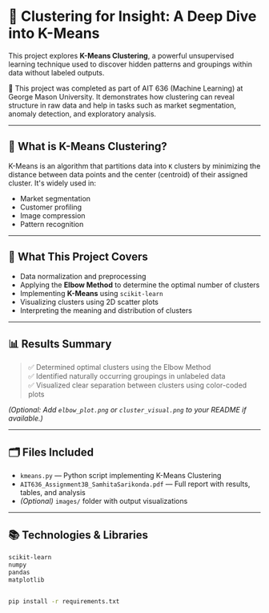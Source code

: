 # 📌 Clustering for Insight: A Deep Dive into K-Means

This project explores **K-Means Clustering**, a powerful unsupervised learning technique used to discover hidden patterns and groupings within data without labeled outputs.

🧪 This project was completed as part of AIT 636 (Machine Learning) at George Mason University. It demonstrates how clustering can reveal structure in raw data and help in tasks such as market segmentation, anomaly detection, and exploratory analysis.

---

## 🧠 What is K-Means Clustering?

K-Means is an algorithm that partitions data into `K` clusters by minimizing the distance between data points and the center (centroid) of their assigned cluster. It's widely used in:

- Market segmentation
- Customer profiling
- Image compression
- Pattern recognition

---

## 🚀 What This Project Covers

- Data normalization and preprocessing
- Applying the **Elbow Method** to determine the optimal number of clusters
- Implementing **K-Means** using `scikit-learn`
- Visualizing clusters using 2D scatter plots
- Interpreting the meaning and distribution of clusters

---

## 📊 Results Summary

> ✅ Determined optimal clusters using the Elbow Method  
> ✅ Identified naturally occurring groupings in unlabeled data  
> ✅ Visualized clear separation between clusters using color-coded plots

*(Optional: Add `elbow_plot.png` or `cluster_visual.png` to your README if available.)*

---

## 🗂️ Files Included

- `kmeans.py` — Python script implementing K-Means Clustering  
- `AIT636_Assignment3B_SamhitaSarikonda.pdf` — Full report with results, tables, and analysis  
- *(Optional)* `images/` folder with output visualizations

---

## 📚 Technologies & Libraries

```bash
scikit-learn
numpy
pandas
matplotlib


pip install -r requirements.txt

